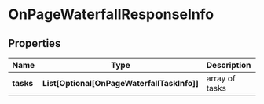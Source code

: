 # OnPageWaterfallResponseInfo


## Properties

| Name | Type | Description | Notes |
|------------ | ------------- | ------------- | -------------|
**tasks** | **List[Optional[OnPageWaterfallTaskInfo]]** | array of tasks |[optional]|